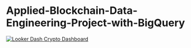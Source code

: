 # Applied-Blockchain-Data-Engineering-Project-with-BigQuery

[![Looker Dash Crypto Dashboard](https://lookerstudio.google.com/embed/reporting/7ae1b761-7fa2-4420-89f7-ad42a55e4d38/page/dNjHD)](https://lookerstudio.google.com/u/1/reporting/7ae1b761-7fa2-4420-89f7-ad42a55e4d38/page/dNjHD/edit)
